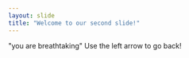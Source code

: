 ```yaml
---
layout: slide
title: "Welcome to our second slide!"
---
```

"you are breathtaking"
Use the left arrow to go back!
